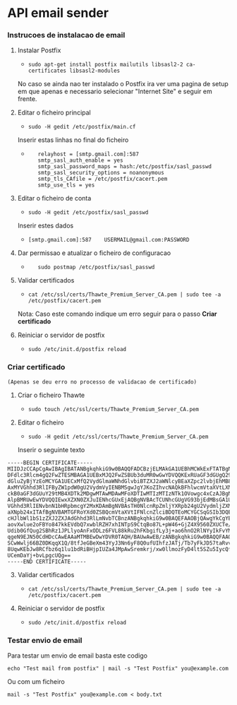 # API email sender

### Instrucoes de instalacao de email

1. Instalar Postfix

    * ```sudo apt-get install postfix mailutils libsasl2-2 ca-certificates libsasl2-modules```

   No caso se ainda nao ter instalado o Postfix ira ver uma pagina de setup em que apenas e necessario selecionar "Internet Site" e seguir em frente.

2. Editar o ficheiro principal

    * ```sudo -H gedit /etc/postfix/main.cf```

    Inserir estas linhas no final do ficheiro

    * ```
         relayhost = [smtp.gmail.com]:587
         smtp_sasl_auth_enable = yes
         smtp_sasl_password_maps = hash:/etc/postfix/sasl_passwd
         smtp_sasl_security_options = noanonymous
         smtp_tls_CAfile = /etc/postfix/cacert.pem
         smtp_use_tls = yes
      ```

3. Editar o ficheiro de conta

    * ```sudo -H gedit /etc/postfix/sasl_passwd```

    Inserir estes dados

    * ```[smtp.gmail.com]:587    USERMAIL@gmail.com:PASSWORD```

4. Dar permissao e atualizar o ficheiro de configuracao

    * ```sudo chmod 400 /etc/postfix/sasl_passwd
         sudo postmap /etc/postfix/sasl_passwd
      ```

5. Validar certificados

    * ```cat /etc/ssl/certs/Thawte_Premium_Server_CA.pem | sudo tee -a /etc/postfix/cacert.pem```

    Nota: Caso este comando indique um erro seguir para o passo **Criar certificado**

6. Reiniciar o servidor de postfix

    * ```sudo /etc/init.d/postfix reload```


### Criar certificado
    (Apenas se deu erro no processo de validacao de certificado)

1. Criar o ficheiro Thawte

    * ```sudo touch /etc/ssl/certs/Thawte_Premium_Server_CA.pem```

2. Editar o ficheiro

    * ```sudo -H gedit /etc/ssl/certs/Thawte_Premium_Server_CA.pem```

    Inserir o seguinte texto

```
-----BEGIN CERTIFICATE-----
MIIDJzCCApCgAwIBAgIBATANBgkqhkiG9w0BAQQFADCBzjELMAkGA1UEBhMCWkExFTATBgNVBAgT
DFdlc3Rlcm4gQ2FwZTESMBAGA1UEBxMJQ2FwZSBUb3duMR0wGwYDVQQKExRUaGF3dGUgQ29uc3Vs
dGluZyBjYzEoMCYGA1UECxMfQ2VydGlmaWNhdGlvbiBTZXJ2aWNlcyBEaXZpc2lvbjEhMB8GA1UE
AxMYVGhhd3RlIFByZW1pdW0gU2VydmVyIENBMSgwJgYJKoZIhvcNAQkBFhlwcmVtaXVtLXNlcnZl
ckB0aGF3dGUuY29tMB4XDTk2MDgwMTAwMDAwMFoXDTIwMTIzMTIzNTk1OVowgc4xCzAJBgNVBAYT
AlpBMRUwEwYDVQQIEwxXZXN0ZXJuIENhcGUxEjAQBgNVBAcTCUNhcGUgVG93bjEdMBsGA1UEChMU
VGhhd3RlIENvbnN1bHRpbmcgY2MxKDAmBgNVBAsTH0NlcnRpZmljYXRpb24gU2VydmljZXMgRGl2
aXNpb24xITAfBgNVBAMTGFRoYXd0ZSBQcmVtaXVtIFNlcnZlciBDQTEoMCYGCSqGSIb3DQEJARYZ
cHJlbWl1bS1zZXJ2ZXJAdGhhd3RlLmNvbTCBnzANBgkqhkiG9w0BAQEFAAOBjQAwgYkCgYEA0jY2
aovXwlue2oFBYo847kkEVdbQ7xwblRZH7xhINTpS9CtqBo87L+pW46+GjZ4X9560ZXUCTe/LCaIh
Udib0GfQug2SBhRz1JPLlyoAnFxODLz6FVL88kRu2hFKbgifLy3j+ao6hnO2RlNYyIkFvYMRuHM/
qgeN9EJN50CdHDcCAwEAAaMTMBEwDwYDVR0TAQH/BAUwAwEB/zANBgkqhkiG9w0BAQQFAAOBgQAm
SCwWwlj66BZ0DKqqX1Q/8tfJeGBeXm43YyJ3Nn6yF8Q0ufUIhfzJATj/Tb7yFkJD57taRvvBxhEf
8UqwKEbJw8RCfbz6q1lu1bdRiBHjpIUZa4JMpAwSremkrj/xw0llmozFyD4lt5SZu5IycQfwhl7t
UCemDaYj+bvLpgcUQg==
-----END CERTIFICATE-----
```

3. Validar certificados

    * ```cat /etc/ssl/certs/Thawte_Premium_Server_CA.pem | sudo tee -a /etc/postfix/cacert.pem```

4. Reiniciar o servidor de postfix

    * ```sudo /etc/init.d/postfix reload```


### Testar envio de email

Para testar um envio de email basta este codigo

```echo "Test mail from postfix" | mail -s "Test Postfix" you@example.com```

Ou com um ficheiro

```mail -s "Test Postfix" you@example.com < body.txt```